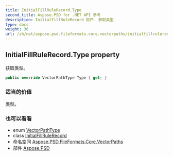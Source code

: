 ```yaml
---
title: InitialFillRuleRecord.Type
second_title: Aspose.PSD for .NET API 参考
description: InitialFillRuleRecord 财产. 获取类型
type: docs
weight: 30
url: /zh/net/aspose.psd.fileformats.core.vectorpaths/initialfillrulerecord/type/
---
```

## InitialFillRuleRecord.Type property

获取类型。

```csharp
public override VectorPathType Type { get; }
```

### 适当的价值

类型。

### 也可以看看

* enum [VectorPathType](../../vectorpathtype/)
* class [InitialFillRuleRecord](../)
* 命名空间 [Aspose.PSD.FileFormats.Core.VectorPaths](../../initialfillrulerecord/)
* 部件 [Aspose.PSD](../../../)


